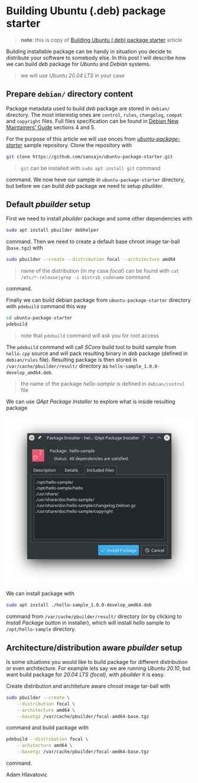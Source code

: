 # Building Ubuntu (.deb) package starter

> **note**: this is copy of [Building Ubuntu (.deb) package starter](https://sansajn.github.io/post/2021/01/12/building-deb-package.html) article

Building installable package can be handy in situation you decide to distribute your software to somebody else. In this post I will describe how we can build *deb* package for *Ubuntu* and *Debian* systems.

> we will use *Ubuntu 20.04 LTS* in your case

## Prepare `debian/` directory content

Package metadata used to build *deb* package are stored in `debian/` directory. The most interestig ones are `control`, `rules`, `changelog`, `compat` and `copyright` files. Full files specification can be found in [Debian New Maintainers' Guide](https://www.debian.org/doc/manuals/maint-guide/index.en.html) sections 4 and 5.

For the purpose of this article we will use onces from [*ubuntu-package-starter*](https://github.com/sansajn/ubuntu-package-starter) sample repository. Clone the repository with

```bash
git clone https://github.com/sansajn/ubuntu-package-starter.git
```

> `git` can be installed with `sudo apt install git` command

command. We now heve our sample in `ubuntu-package-starter` directory, but before we can build *deb* package we need to setup *pbuilder*.


## Default *pbuilder* setup

First we need to install *pbuilder* package and some other dependencies with

```bash
sudo apt install pbuilder debhelper
```

command. Then we need to create a default base chroot image tar-ball (`base.tgz`) with

```bash
sudo pbuilder --create --distribution focal --architecture amd64
```

> name of the distribution (in my case *focal*) can be found with `cat /etc/*-release|grep -i distrib_codename` command

command.

Finally we can build debian package from `ubuntu-package-starter` directory with `pdebuild` command this way

```bash
cd ubuntu-package-starter
pdebuild
```

> note that `pdebuild` command will ask you for root access

The `pdebuild` command will call *SCons* build tool to build sample from `hello.cpp` source and will pack resulting binary in *deb* package (defined in `debian/rules` file). Resulting package is then stored in `/var/cache/pbuilder/result/` directory as `hello-sample_1.0.0-develop_amd64.deb`.

> the name of the package *hello-sample* is defined in `debian/control` file

We can use *QApt Package Installer* to explore what is inside resulting package

![image](hello-sample-package-files.png "hello-sample package content")


We can install package with

```bash
sudo apt install ./hello-sample_1.0.0-develop_amd64.deb
```

command from `/var/cache/pbuilder/result/` directory (or by clicking to *Install Package* button in installer), which will install *hello* sample to `/opt/hello-sample` directory.


## Architecture/distribution aware *pbuilder* setup

Is some situations you would like to build package for different distribution or even architecture. For example lets say we are running *Ubuntu 20.10*, but want build package for *20.04 LTS (focal)*, with *pbuilder* it is easy.

Create distribution and architeture aware chroot image tar-ball with

```bash
sudo pbuilder --create \
    --distribution focal \
    --architecture amd64 \
    --basetgz /var/cache/pbuilder/focal-amd64-base.tgz
```

command and build package with

```bash
pdebuild --distribution focal \
    --achitecture amd64 \
    --basetgz /var/cache/pbuilder/focal-amd64-base.tgz
```

command.

Adam Hlavatovic
